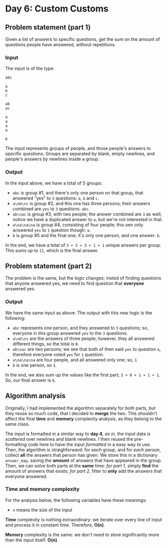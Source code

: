 # Day 6: Custom Customs

## Problem statement (part 1)

Given a list of answers to specific questions, get the sum on the amount of questions people have answered, without repetitions.

### Input

The input is of the type:

```
abc

a
b
c

ab
ac

a
a
a
a

b
```

The input represents groups of people, and those people's answers to specific questions. Groups are separated by blank, empty newlines, and people's answers by newlines inside a group.

### Output

In the input above, we have a total of 5 groups:

- `abc` is group #1, and there's only one person on that group, that answered "yes" to `3` questions: `a`, `b` and `c`.
- `a\nb\nc` is group #2, and this one has three persons; their answers combined are `yes` to `3` questions: `abc`.
- `ab\nac` is group #3, with two people; the answer combined are `3` as well; notice we have a duplicated answer to `a`, but we're not interested in that.
- `a\na\na\na` is group #4, consisting of four people; this oen only answered `yes` to `1` question though: `a`.
- `b` is group #5 and the final one; it's only one person, and one answer: `b`.

In the end, we have a total of `3 + 3 + 3 + 1 + 1` unique answers per group. This sums up to `11`, which is the final answer.

## Problem statement (part 2)

The problem is the same, but the logic changes; insted of finding questions that anyone answered yes, we need to find question that **everyone** answered yes.

### Output

We have the same input as above. The output with this new logic is the following:

- `abc` represents one person, and they answered to `3` questions; so, everyone in this group answered `yes` to the `3` questions.
- `a\nb\nc` are the answers of three people; however, they all answered different things, so the total is `0`.
- `ab\nac` are two persons; we see that both of then said `yes` to question `a`, therefore everyone voted `yes` for `1` question.
- `a\na\na\na` are four people, and all answered only one; so, `1`
- `b` is one person, so `1`.

In the end, we also sum up the values like the first part; `3 + 0 + 1 + 1 + 1`. So, our final answer is `6`.

## Algorithm analysis

Originally, I had implemented the algorithm separately for *both* parts, but they reuse so much code, that I decided to **merge** the two. This shouldn't affect the final **time** and **memory** complexity analysis, as they belong to the same class.

The input is formatted in a similar way to **day 4**, *as in*, the input data is *scattered* over newlines and blank newlines. I then reused the pre-formatting code here to have the input *formatted* in a easy way to use. Then, the algorithm is straighforward: for *each* group, and for *each* person, collect **all** the answers that person has given. We store this in a dictionary `answer_map`, saving the **amount** of answers that have appeared in the group. Then, we can *solve* both parts at the **same** time: *for part 1*, simply **find** the amount of answers that exists; *for part 2*, filter to **only** add the answers that everyone answered.

### Time and memory complexity

For the analysis below, the following variables have these meanings:

- `n` means the size of the input

**Time** complexity is nothing extraordinary: we iterate over every line of input and process it in constant time. Therefore, **O(n)**.

**Memory** complexity is the same: we don't need to store significantly more than the input itself: **O(n)**.
